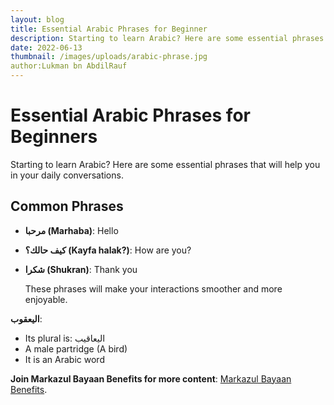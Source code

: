 ```yaml
---
layout: blog
title: Essential Arabic Phrases for Beginner
description: Starting to learn Arabic? Here are some essential phrases that will help you in your daily conversations. These phrases will make your interactions smoother and more enjoyable.
date: 2022-06-13
thumbnail: /images/uploads/arabic-phrase.jpg
author:Lukman bn AbdilRauf
---
```


# Essential Arabic Phrases for Beginners

Starting to learn Arabic? Here are some essential phrases that will help you in your daily conversations.

## Common Phrases

- **مرحبا (Marhaba)**: Hello
- **كيف حالك؟ (Kayfa halak?)**: How are you?
- **شكرا (Shukran)**: Thank you

  These phrases will make your interactions smoother and more enjoyable.

**اليعقوب**:

- Its plural is: اليعاقيب
- A male partridge (A bird)
- It is an Arabic word

**Join Markazul Bayaan Benefits for more content**: [Markazul Bayaan Benefits](https://t.me/bayanbenefits).
